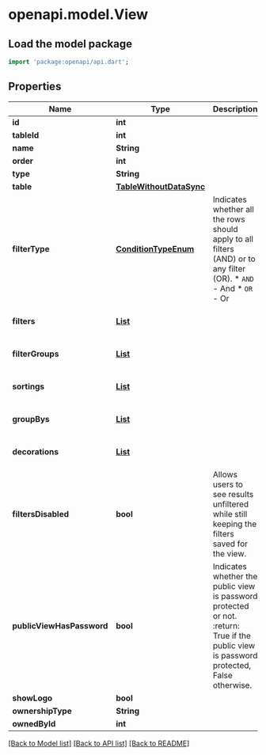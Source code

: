 # openapi.model.View

## Load the model package
```dart
import 'package:openapi/api.dart';
```

## Properties
Name | Type | Description | Notes
------------ | ------------- | ------------- | -------------
**id** | **int** |  | [readonly] 
**tableId** | **int** |  | [readonly] 
**name** | **String** |  | 
**order** | **int** |  | 
**type** | **String** |  | [readonly] 
**table** | [**TableWithoutDataSync**](TableWithoutDataSync.md) |  | 
**filterType** | [**ConditionTypeEnum**](ConditionTypeEnum.md) | Indicates whether all the rows should apply to all filters (AND) or to any filter (OR).  * `AND` - And * `OR` - Or | [optional] 
**filters** | [**List<ViewFilter>**](ViewFilter.md) |  | [optional] [default to const []]
**filterGroups** | [**List<ViewFilterGroup>**](ViewFilterGroup.md) |  | [optional] [default to const []]
**sortings** | [**List<ViewSort>**](ViewSort.md) |  | [optional] [default to const []]
**groupBys** | [**List<ViewGroupBy>**](ViewGroupBy.md) |  | [optional] [default to const []]
**decorations** | [**List<ViewDecoration>**](ViewDecoration.md) |  | [optional] [default to const []]
**filtersDisabled** | **bool** | Allows users to see results unfiltered while still keeping the filters saved for the view. | [optional] 
**publicViewHasPassword** | **bool** | Indicates whether the public view is password protected or not.  :return: True if the public view is password protected, False otherwise. | [readonly] 
**showLogo** | **bool** |  | [optional] 
**ownershipType** | **String** |  | 
**ownedById** | **int** |  | [optional] 

[[Back to Model list]](../README.md#documentation-for-models) [[Back to API list]](../README.md#documentation-for-api-endpoints) [[Back to README]](../README.md)


